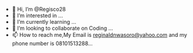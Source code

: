 - 👋 Hi, I’m @Regisco28
- 👀 I’m interested in ...
- 🌱 I’m currently learning ...
- 💞️ I’m looking to collaborate on Coding ...
- 📫 How to reach me,My Email is reginaldnwasoro@yahoo.com and my phone number is 08101513288...

<!---
Regisco28/Regisco28 is a ✨ special ✨ repository because its `README.md` (this file) appears on your GitHub profile.
You can click the Preview link to take a look at your changes.
--->
